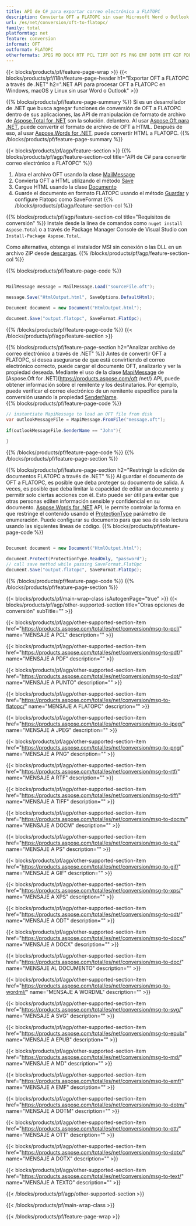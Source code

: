 ```yaml
---
title: API de C# para exportar correo electrónico a FLATOPC
description: Convierta OFT a FLATOPC sin usar Microsoft Word o Outlook en .NET
url: /es/net/conversion/oft-to-flatopc/
family: total
platformtag: net
feature: conversion
informat: OFT
outformat: FLATOPC
otherformats: JPEG MD DOCX RTF PCL TIFF DOT PS PNG EMF DOTM OTT GIF PDF TEXT DOCM FLATOPC WORDML DOTX EPUB ODT DOC XPS SVG
---
```

{{< blocks/products/pf/feature-page-wrap >}}
{{< blocks/products/pf/i18n/feature-page-header h1="Exportar OFT a FLATOPC a través de .NET" h2=".NET API para procesar OFT a FLATOPC en Windows, macOS y Linux sin usar Word o Outlook" >}}

{{% blocks/products/pf/feature-page-summary %}}
Si es un desarrollador de .NET que busca agregar funciones de conversión de OFT a FLATOPC dentro de sus aplicaciones, las API de manipulación de formato de archivo de [Aspose.Total for .NET](https://products.aspose.com/total/net/) son la solución. delantero. Al usar [Aspose.Oft para .NET](https://products.aspose.com/oft/net/), puede convertir el formato de archivo de OFT a HTML. Después de eso, al usar [Aspose.Words for .NET](https://products.aspose.com/words/net/), puede convertir HTML a FLATOPC.
{{% /blocks/products/pf/feature-page-summary  %}}

{{< blocks/products/pf/agp/feature-section >}}
{{% blocks/products/pf/agp/feature-section-col title="API de C# para convertir correo electrónico a FLATOPC" %}}
1. Abra el archivo OFT usando la clase [MailMessage](https://apireference.aspose.com/oft/net/aspose.oft/mailmessage)
2. Convierta OFT a HTML utilizando el método [Save](https://apireference.aspose.com/oft/net/aspose.oft.mailmessage/save/methods/3)
3. Cargue HTML usando la clase [Documento](https://apireference.aspose.com/words/net/aspose.words/document)
4. Guarde el documento en formato FLATOPC usando el método [Guardar](https://apireference.aspose.com/words/net/aspose.words.document/save/methods/4) y configure Flatopc como SaveFormat
{{% /blocks/products/pf/agp/feature-section-col %}}

{{% blocks/products/pf/agp/feature-section-col title="Requisitos de conversión" %}}
Instale desde la línea de comandos como ```nuget install Aspose.Total``` o a través de Package Manager Console de Visual Studio con ```Install-Package Aspose.Total```.

Como alternativa, obtenga el instalador MSI sin conexión o las DLL en un archivo ZIP desde [descargas](https://downloads.aspose.com/total/net).
{{% /blocks/products/pf/agp/feature-section-col %}}

{{% blocks/products/pf/feature-page-code %}}

```cs

MailMessage message = MailMessage.Load("sourceFile.oft");
 
message.Save("HtmlOutput.html", SaveOptions.DefaultHtml);

Document document = new Document("HtmlOutput.html");

document.Save("output.flatopc", SaveFormat.FlatOpc); 
```

{{% /blocks/products/pf/feature-page-code %}}
{{< /blocks/products/pf/agp/feature-section >}}

{{% blocks/products/pf/feature-page-section  h2="Analizar archivo de correo electrónico a través de .NET" %}}
Antes de convertir OFT a FLATOPC, si desea asegurarse de que está convirtiendo el correo electrónico correcto, puede cargar el documento OFT, analizarlo y ver la propiedad deseada. Mediante el uso de la clase [MapiMessage](https://apireference.aspose.com/oft/net/aspose.oft.mapi/mapimessage) de [Aspose.Oft for .NET](https://products.aspose.com/oft /net/) API, puede obtener información sobre el remitente y los destinatarios. Por ejemplo, puede verificar el correo electrónico de un remitente específico para la conversión usando la propiedad [SenderName](https://apireference.aspose.com/oft/net/aspose.oft.mapi/mapimessage/properties/sendername).  
{{% blocks/products/pf/feature-page-code %}}

```cs
// instantiate MapiMessage to load an OFT file from disk
var outlookMessageFile = MapiMessage.FromFile("message.oft");
 
if(outlookMessageFile.SenderName == "John"){
    
}
```

{{% /blocks/products/pf/feature-page-code  %}}
{{% /blocks/products/pf/feature-page-section %}}

{{% blocks/products/pf/feature-page-section  h2="Restringir la edición de documentos FLATOPC a través de .NET" %}}
Al guardar el documento de OFT a FLATOPC, es posible que deba proteger su documento de salida. A veces, es posible que deba limitar la capacidad de editar un documento y permitir solo ciertas acciones con él. Esto puede ser útil para evitar que otras personas editen información sensible y confidencial en su documento. [Aspose.Words for .NET](https://products.aspose.com/words/net/) API, le permite controlar la forma en que restringe el contenido usando el [ProtectionType](https://apireference.aspose.com/words/net/aspose.words/protectiontype) parámetro de enumeración. Puede configurar su documento para que sea de solo lectura usando las siguientes líneas de código. 
{{% blocks/products/pf/feature-page-code %}}

```cs

Document document = new Document("HtmlOutput.html");

document.Protect(ProtectionType.ReadOnly, "password");
// call save method while passing SaveFormat.FlatOpc
document.Save("output.flatopc", SaveFormat.FlatOpc);  
```

{{% /blocks/products/pf/feature-page-code  %}}
{{% /blocks/products/pf/feature-page-section %}}

{{< blocks/products/pf/main-wrap-class isAutogenPage="true" >}}
{{< blocks/products/pf/agp/other-supported-section title="Otras opciones de conversión" subTitle="" >}}

{{< blocks/products/pf/agp/other-supported-section-item href="https://products.aspose.com/total/es/net/conversion/msg-to-pcl/" name="MENSAJE A PCL" description="" >}}

{{< blocks/products/pf/agp/other-supported-section-item href="https://products.aspose.com/total/es/net/conversion/msg-to-pdf/" name="MENSAJE A PDF" description="" >}}

{{< blocks/products/pf/agp/other-supported-section-item href="https://products.aspose.com/total/es/net/conversion/msg-to-dot/" name="MENSAJE A PUNTO" description="" >}}

{{< blocks/products/pf/agp/other-supported-section-item href="https://products.aspose.com/total/es/net/conversion/msg-to-flatopc/" name="MENSAJE A FLATOPC" description="" >}}

{{< blocks/products/pf/agp/other-supported-section-item href="https://products.aspose.com/total/es/net/conversion/msg-to-jpeg/" name="MENSAJE A JPEG" description="" >}}

{{< blocks/products/pf/agp/other-supported-section-item href="https://products.aspose.com/total/es/net/conversion/msg-to-png/" name="MENSAJE A PNG" description="" >}}

{{< blocks/products/pf/agp/other-supported-section-item href="https://products.aspose.com/total/es/net/conversion/msg-to-rtf/" name="MENSAJE A RTF" description="" >}}

{{< blocks/products/pf/agp/other-supported-section-item href="https://products.aspose.com/total/es/net/conversion/msg-to-tiff/" name="MENSAJE A TIFF" description="" >}}

{{< blocks/products/pf/agp/other-supported-section-item href="https://products.aspose.com/total/es/net/conversion/msg-to-docm/" name="MENSAJE A DOCM" description="" >}}

{{< blocks/products/pf/agp/other-supported-section-item href="https://products.aspose.com/total/es/net/conversion/msg-to-ps/" name="MENSAJE A PS" description="" >}}

{{< blocks/products/pf/agp/other-supported-section-item href="https://products.aspose.com/total/es/net/conversion/msg-to-gif/" name="MENSAJE A GIF" description="" >}}

{{< blocks/products/pf/agp/other-supported-section-item href="https://products.aspose.com/total/es/net/conversion/msg-to-xps/" name="MENSAJE A XPS" description="" >}}

{{< blocks/products/pf/agp/other-supported-section-item href="https://products.aspose.com/total/es/net/conversion/msg-to-odt/" name="MENSAJE A ODT" description="" >}}

{{< blocks/products/pf/agp/other-supported-section-item href="https://products.aspose.com/total/es/net/conversion/msg-to-docx/" name="MENSAJE A DOCX" description="" >}}

{{< blocks/products/pf/agp/other-supported-section-item href="https://products.aspose.com/total/es/net/conversion/msg-to-doc/" name="MENSAJE AL DOCUMENTO" description="" >}}

{{< blocks/products/pf/agp/other-supported-section-item href="https://products.aspose.com/total/es/net/conversion/msg-to-wordml/" name="MENSAJE A WORDML" description="" >}}

{{< blocks/products/pf/agp/other-supported-section-item href="https://products.aspose.com/total/es/net/conversion/msg-to-svg/" name="MENSAJE A SVG" description="" >}}

{{< blocks/products/pf/agp/other-supported-section-item href="https://products.aspose.com/total/es/net/conversion/msg-to-epub/" name="MENSAJE A EPUB" description="" >}}

{{< blocks/products/pf/agp/other-supported-section-item href="https://products.aspose.com/total/es/net/conversion/msg-to-md/" name="MENSAJE A MD" description="" >}}

{{< blocks/products/pf/agp/other-supported-section-item href="https://products.aspose.com/total/es/net/conversion/msg-to-emf/" name="MENSAJE A EMF" description="" >}}

{{< blocks/products/pf/agp/other-supported-section-item href="https://products.aspose.com/total/es/net/conversion/msg-to-dotm/" name="MENSAJE A DOTM" description="" >}}

{{< blocks/products/pf/agp/other-supported-section-item href="https://products.aspose.com/total/es/net/conversion/msg-to-ott/" name="MENSAJE A OTT" description="" >}}

{{< blocks/products/pf/agp/other-supported-section-item href="https://products.aspose.com/total/es/net/conversion/msg-to-dotx/" name="MENSAJE A DOTX" description="" >}}

{{< blocks/products/pf/agp/other-supported-section-item href="https://products.aspose.com/total/es/net/conversion/msg-to-text/" name="MENSAJE A TEXTO" description="" >}}



{{< /blocks/products/pf/agp/other-supported-section >}}

{{< /blocks/products/pf/main-wrap-class >}}

{{< /blocks/products/pf/feature-page-wrap >}}